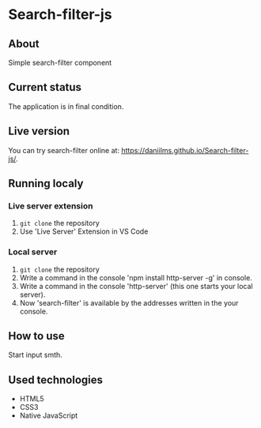 # Search-filter-js

## About

  Simple search-filter component

## Current status

  The application is in final condition.

## Live version

  You can try search-filter online at: https://daniilms.github.io/Search-filter-js/.

## Running localy

### Live server extension

1. `git clone` the repository
2. Use 'Live Server' Extension in VS Code

### Local server

1. `git clone` the repository
2. Write a command in the console 'npm install http-server -g' in console.
3. Write a command in the console 'http-server' (this one starts your local server).
4. Now 'search-filter' is available by the addresses written in the your console.

## How to use

  Start input smth.

## Used technologies

- HTML5
- CSS3
- Native JavaScript

